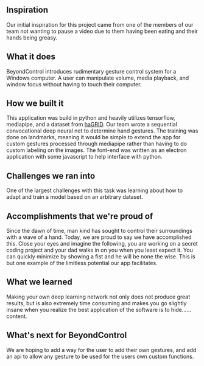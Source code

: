 ## Inspiration
Our initial inspiration for this project came from one of the members of our team not wanting to pause a video due to them having been eating and their hands being greasy.
## What it does
BeyondControl introduces rudimentary gesture control system for a Windows computer. A user can manipulate volume, media playback, and window focus without having to touch their computer.
## How we built it
This application was build in python and heavily utilizes tensorflow, mediapipe, and a dataset from [haGRID](https://github.com/hukenovs/hagrid). Our team wrote a sequential convocational deep neural net to determine hand gestures. The training was done on landmarks, meaning it would be simple to extend the app for custom gestures processed through mediapipe rather than having to do custom labeling on the images. The font-end was written as an electron application with some javascript to help interface with python.

## Challenges we ran into
One of the largest challenges with this task was learning about how to adapt and train a model based on an arbitrary dataset.

## Accomplishments that we're proud of
Since the dawn of time, man kind has sought to control their surroundings with a wave of a hand. Today, we are proud to say we have accomplished this. Close your eyes and imagine the following, you are working on a secret coding project and your dad walks in on you when you least expect it. You can quickly minimize by showing a fist and he will be none the wise. This is but one example of the limitless potential our app facilitates. 

## What we learned
Making your own deep learning network not only does not produce great results, but is also extremely time consuming and makes you go slightly insane when you realize the best application of the software is to hide...... content.


## What's next for BeyondControl
We are hoping to add a way for the user to add their own gestures, and add an api to allow any gesture to be used for the users own custom functions.
